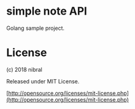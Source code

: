 # simple note API

Golang sample project.

# License

(c) 2018 nibral

Released under MIT License.

[http://opensource.org/licenses/mit-license.php](http://opensource.org/licenses/mit-license.php)